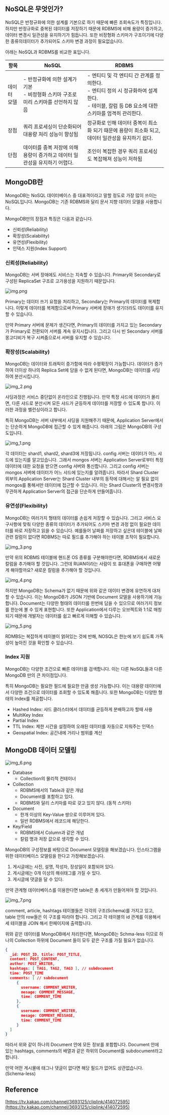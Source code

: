 ## NoSQL은 무엇인가?

NoSQL은 반정규화에 의한 설계를 기본으로 하기 때문에 빠른 조회속도가 특징입니다. 하지만 반정규화로 중복된 데이터를 저장하기 때문에 RDBMS에 비해 용량이 증가하고, 데이터 변경시 일관성을 유지하기가 힘듭니다. 
또한 비정형화 스키마가 구조이기에 다양한 종류의데이터가 추가되어도 스키마 변경 과정이 필요없습니다.

아래는 NoSQL과 RDBMS를 비교한 표입니다.  

| 항목       | NoSQL                                                 | RDBMS                                                                                           |
|----------|-------------------------------------------------------|-------------------------------------------------------------------------------------------------|
| 데이터 모델   | - 반정규화에 의한 설계가 기본<br/> - 비정형화 스키마 구조로 미리 스키마를 선언하지 않음 | - 엔티티 및 각 엔티티 간 관계를 정의한다.<br/> - 엔티티 정의 시 정규화하여 설계한다.<br/> - 테이블, 칼럼 등 DB 요소에 대한 스키마를 엄격히 관리한다. |  
| 장점       | 쿼리 프로세싱이 단순화되어 대용량 처리 성능이 향상됨                         | 정규화로 인해 데이터 중복이 최소화 되기 때문에 용량이 최소화 되고, 데이터 일관성을 유지하기 쉽다.                                        | 
| 단점       | 데이터를 중복 저장에 의해 용량이 증가하고 데이터 일관성을 유지하기 어렵다.            | 조인이 복잡한 경우 쿼리 프로세싱도 복잡해져 성능이 저하됨                                                                |


## MongoDB란

MongoDB는 NoSQL 데이터베이스 중 대표격이라고 말할 정도로 가장 많이 쓰이는 NoSQL입니다. 
MongoDB는 기존 RDBMS와 달리 문서 지향 데이터 모델을 사용합니다. 

MongoDB만의 장점과 특징은 다음과 같습니다. 
- 신뢰성(Reliability)
- 확장성(Scalability)
- 유연성(Flexibility)
- 인덱스 지원(Index Support)


### 신뢰성(Reliability)

MongoDB는 서버 장애에도 서비스는 지속할 수 있습니다. Primary와 Secondary로 구성된 ReplicaSet 구조로 고가용성을 지원하기 때문입니다. 

![img.png](images/img.png)

Primary는 데이터 쓰기 요청을 처리하고, Secondary는 Primary의 데이터를 복제합니다. 
이렇게 데이터를 복제함으로써 Primary 서버에 장애가 생기더라도 데이터를 유지할 수 있습니다. 

만약 Primary 서버에 문제가 생긴다면, Primary의 데이터를 가지고 있는 Secondary가 Primary로 전환되어 서버를 계속 유지시킵니다. 
그리고 다시 빈 Secondary 서버를 몽고디비가 복구 시켜줌으로서 서버를 유지할 수 있습니다.


### 확장성(Scalability)

MongoDB는 데이터와 트래픽이 증가함에 따라 수평확장이 가능합니다. 
데이터가 증가하여 더이상 하나의 Replica Set에 담을 수 없게 된다면, MongoDB는 데이터를 샤딩하여 분산시킵니다. 

![img_2.png](images/img_2.png)

샤딩과정은 서비스 중단없이 온라인으로 진행됩니다. 만약 특정 샤드에 데이터가 몰리면, 다른 샤드로 분산시켜 모든 샤드가 균등하게 데이터를 저장할 수 있도록 합니다. 
이러한 과정을 벨런싱이라고 합니다. 

특히 MongoDB는 서버 내부에서 샤딩을 지원해주기 때문에, Application Server에서는 단순하게 MongoDB에 접근할 수 있게 해줍니다.
아래의 그림은 MongoDB의 구성도입니다. 

![img_1.png](images/img_1.png)

각 데이터는 shard1, shard2, shard3에 저장됩니다. config 서버는 데이터가 어느 샤드에 있는지를 알고있습니다. 
그래서 mongos 서버는 Application Server로부터 특정 데이터에 대한 요청을 받으면 config 서버와 통신합니다. 그리고 config 서버는 mongos 서버에 데이터가 어느 샤드에 있는지를 알려줍니다.
따라서 Shard Cluster 외부의 Application Server는 Shard Cluster 내부의 동작에 대해서는 알 필요 없이 mongos를 통해서만 데이터에 접근할 수 있습니다. 이는 Shard Cluster의 변경사항과 무관하게 Application Server의 접근을 단순하게 만들어줍니다. 

### 유연성(Flexibility)

MongoDB는 여러가지 형태의 데이터를 손쉽게 저장할 수 있습니다. 그리고 서비스 요구사항에 맞춰 다양한 종류의 데이터가 추가되어도 스키마 변경 과정 없이 필요한 데이터를 바로 저장하고 읽을 수 있습니다. 
예를들어 날짜를 저장하고 싶은데 테이블에 날짜 관련 칼럼이 없다면 RDBMS는 따로 필드를 추가해야 하는 테이블 조작이 필요합니다. 

![img_3.png](images/img_3.png)

만약 위의 RDBMS 테이블에 핸드폰 OS 종류를 구분해야한다면, RDBMS에서 새로운 칼럼을 추가해야 할 것입니다.
그런데 RUAN이라는 사람이 또 휴대폰을 구매하면 어떻게 해야할까요? 새로운 칼럼을 추가해야 할 것입니다.

![img_4.png](images/img_4.png)

하지만 MongoDB는 Schema가 없기 때문에 위와 같은 데이터 변경에 유연하게 대처할 수 있습니다. 이는 MongoDB가 JSON 기반에 Document 모델을 사용하기에 가능합니다. Document는 다양한 형태의 데이터를 한번에 담을 수 있으므로 여러가지 정보를 한눈에 볼 수 있게 표현합니다. 
또한 Application에서 다루는 오브젝트와 1:1로 매칭되기 때문에 개발자는 데이터를 쉽고 빠르게 이해할 수 있습니다. 

![img_5.png](images/img_5.png)

RDMBS는 복잡하게 테이블이 얽혀있는 것에 반해, NOSQL은 한눈에 보기 쉽도록 가독성이 높아진 것을 확인할 수 있습니다. 


### Index 지원 

MongoDB는 다양한 조건으로 빠른 데이터를 검색합니다. 이는 다른 NoSQL들과 다른 MongoDB 만의 큰 차이점입니다. 

특히 MongoDB는 필요한 필드에 필요한 만큼 생성 가능합니다. 이는 대용량 데이터에서 다양한 조건으로 데이터를 조회할 수 있도록 해줍니다. 
또한 MongoDB는 다양한 형태의 Index를 제공합니다.
- Hashed Index: 샤드 클러스터에서 데이터를 균등하게 분배하고자 할때 사용
- MultiKey Index
- Partial Index
- TTL Index: 제한 시간을 설정하여 오래된 데이터를 자동으로 지워주는 인덱스 
- Geospatial Index: 공간내에 거리나 범위를 계산 


## MongoDB 데이터 모델링 

![img_6.png](images/img_6.png)

- Database
  - Collection의 물리적 컨테이너 
- Collection
  - RDBMS에서의 Table과 같은 개념 
  - Document를 포함하고 있다. 
  - RDBMS와 달리 스키마를 따로 갖고 있지 않다. (동적 스키마)
- Document
  - 한개 이상의 Key-Value 쌍으로 이루어져 있다. 
  - 일반 RDBMS에서 레코드에 해당한다. 
- Key/Field
  - RDBMS에서 Column과 같은 개념 
  - 칼럼 명과 저장 값으로 생각할 수 있다. 

MongoDB의 구성정보를 바탕으로 Document 모델링을 해보겠습니다.
인스타그램을 위한 데이터베이스 모델링을 한다고 가정해보겠습니다. 
1. 게시글에는 사진, 설명, 작성자, 장성일이 포함되어 있다. 
2. 게시글에는 0개 이상의 해쉬태그를 가질 수 있다. 
3. 게시글에 댓글을 달 수 있다. 

만약 관계형 데이터베이스를 이용한다면 table은 총 세개가 만들어져야 할 것입니다. 

![img_7.png](images/img_7.png)

comment, article, hashtags 테이블들은 각각의 구조(Schema)를 가지고 있고, table 안의 row들은 이 구조를 따라야 합니다. 그리고 각 테이블의 id 관계를 이용해서 세 테이블을 JOIN 해서 한페이지에 출력합니다. 

위와 같은 데이터를 MongoDB에서 처리한다면, MongoDB는 Schma-less 이므로 하나의 Collection 하위에 Document 들이 모두 같은 구조를 가질 필요가 없습니다. 

```json
{
  _id: POST_ID, title: POST_TITLE,
  content: POST_CONTENT,
  author: POST_WRITER,
  hashtags: [ TAG1, TAG2, TAG3 ], // subdocument 
  time: POST_TIME
  comments: [ // subdocument 
     { 
       username: COMMENT_WRITER,
       mesage: COMMENT_MESSAGE,
       time: COMMENT_TIME
     },
     { 
       username: COMMENT_WRITER,
       mesage: COMMENT_MESSAGE,
       time: COMMENT_TIME
     }
  ]
}
```
따라서 위와 같이 하나의 Document 안에 모든 정보를 포함합니다. 
Document 안에 있는 hashtags, comments의 배열과 같은 하위의 Document를 subdocument라고 합니다. 

만약 어떤 게시물에 태그나 댓글이 없다면 해당 필드가 없어도 상관없습니다. (Schema-less)

## Reference
[https://tv.kakao.com/channel/3693125/cliplink/414072595](https://tv.kakao.com/channel/3693125/cliplink/414072595)